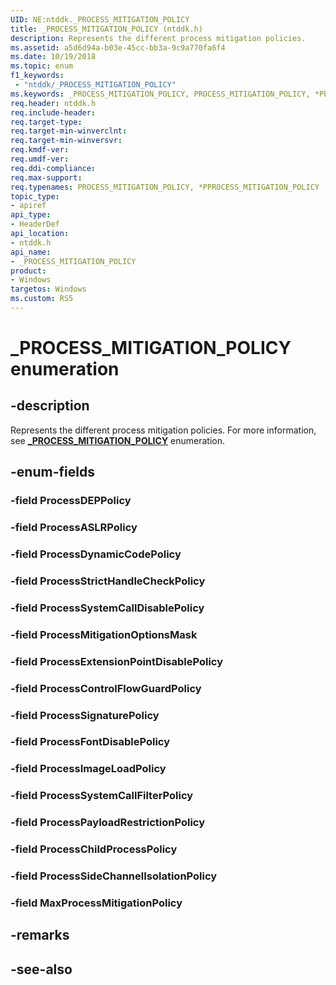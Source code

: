 ```yaml
---
UID: NE:ntddk._PROCESS_MITIGATION_POLICY
title: _PROCESS_MITIGATION_POLICY (ntddk.h)
description: Represents the different process mitigation policies.
ms.assetid: a5d6d94a-b03e-45cc-bb3a-9c9a770fa6f4
ms.date: 10/19/2018
ms.topic: enum
f1_keywords:
 - "ntddk/_PROCESS_MITIGATION_POLICY"
ms.keywords: _PROCESS_MITIGATION_POLICY, PROCESS_MITIGATION_POLICY, *PPROCESS_MITIGATION_POLICY, 
req.header: ntddk.h
req.include-header:
req.target-type:
req.target-min-winverclnt:
req.target-min-winversvr:
req.kmdf-ver:
req.umdf-ver:
req.ddi-compliance:
req.max-support:
req.typenames: PROCESS_MITIGATION_POLICY, *PPROCESS_MITIGATION_POLICY
topic_type: 
- apiref
api_type: 
- HeaderDef
api_location: 
- ntddk.h
api_name: 
- _PROCESS_MITIGATION_POLICY
product:
- Windows
targetos: Windows
ms.custom: RS5
---
```


# _PROCESS_MITIGATION_POLICY enumeration

## -description
Represents the different process mitigation policies. For more information, see [**_PROCESS_MITIGATION_POLICY**](https://docs.microsoft.com/windows/desktop/api/winnt/ne-winnt-_process_mitigation_policy) enumeration.


## -enum-fields

### -field ProcessDEPPolicy 
### -field ProcessASLRPolicy 
### -field ProcessDynamicCodePolicy 
### -field ProcessStrictHandleCheckPolicy 
### -field ProcessSystemCallDisablePolicy 
### -field ProcessMitigationOptionsMask 
### -field ProcessExtensionPointDisablePolicy 
### -field ProcessControlFlowGuardPolicy 
### -field ProcessSignaturePolicy 
### -field ProcessFontDisablePolicy 
### -field ProcessImageLoadPolicy 
### -field ProcessSystemCallFilterPolicy 
### -field ProcessPayloadRestrictionPolicy 
### -field ProcessChildProcessPolicy 
### -field ProcessSideChannelIsolationPolicy 
### -field MaxProcessMitigationPolicy 

## -remarks

## -see-also
